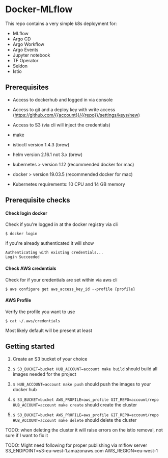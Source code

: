# Docker-MLflow

This repo contains a very simple k8s deployment for:
* MLflow
* Argo CD
* Argo Workflow
* Argo Events
* Jupyter notebook
* TF Operator
* Seldon
* Istio

## Prerequisites

* Access to dockerhub and logged in via console
* Access to git and a deploy key with write access (https://github.com/{{account}}/{{repo}}/settings/keys/new)
* Access to S3 (via cli will inject the credentials)

* make
* istioctl version 1.4.3 (brew)
* helm version 2.16.1 not 3.x (brew)
* kubernetes > version 1.12 (recommended docker for mac)
* docker > version 19.03.5 (recommended docker for mac)

* Kubernetes requirements: 10 CPU and 14 GB memory

## Prerequisite checks

#### Check login docker

Check if you're logged in at the docker registry via cli

`$ docker login`

if you're already authenticated it will show

```
Authenticating with existing credentials...
Login Succeeded
```

#### Check AWS credentials

Check for if your credentials are set within via aws cli

`$ aws configure get aws_access_key_id --profile {profile}`

#### AWS Profile
Verify the profile you want to use

`$ cat ~/.aws/credentials`

Most likely default will be present at least

## Getting started

1. Create an S3 bucket of your choice

2. `$ S3_BUCKET=bucket HUB_ACCOUNT=account make build` should build all images needed for the project

3. `$ HUB_ACCOUNT=account make push` should push the images to your docker hub

4. `$ S3_BUCKET=bucket AWS_PROFILE=aws_profile GIT_REPO=account/repo HUB_ACCOUNT=account make create` should create the cluster

5. `$ S3_BUCKET=bucket AWS_PROFILE=aws_profile GIT_REPO=account/repo HUB_ACCOUNT=account make delete` should delete the cluster

TODO: when deleting the cluster it will raise errors on the istio removal, not sure if I want to fix it

TODO: Might need following for proper publishing via mlflow server
S3_ENDPOINT=s3-eu-west-1.amazonaws.com
AWS_REGION=eu-west-1
